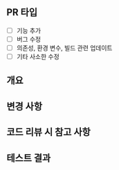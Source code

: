 ## PR 타입
- [ ] 기능 추가
- [ ] 버그 수정
- [ ] 의존성, 환경 변수, 빌드 관련 업데이트
- [ ] 기타 사소한 수정
  
## 개요

## 변경 사항

## 코드 리뷰 시 참고 사항

## 테스트 결과
